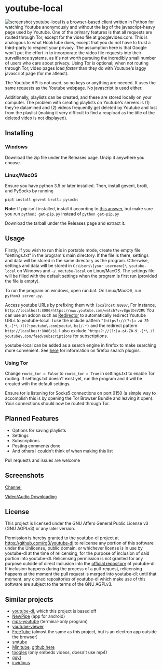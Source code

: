 # youtube-local

![screenshot](https://user-images.githubusercontent.com/28744867/42791028-dabb709a-8922-11e8-935b-6680541e08e4.png)
youtube-local is a browser-based client written in Python for watching Youtube anonymously and without the lag of the javascript-heavy page used by Youtube. One of the primary features is that all requests are routed through Tor, except for the video file at googlevideo.com. This is analogous to what HookTube does, except that you do not have to trust a third-party to respect your privacy. The assumption here is that Google won't put the effort in to incorporate the video file requests into their survelliance systems, as it's not worth pursuing the incredibly small number of users who care about privacy. Using Tor is optional; when not routing through Tor, video pages load *faster* than they do with Youtube's laggy javascript page (for me atleast).

The Youtube API is not used, so no keys or anything are needed. It uses the same requests as the Youtube webpage. No javascript is used either.

Additionally, playlists can be created, and these are stored locally on your computer. The problem with creating playlists on Youtube's servers is (1) they're datamined and (2) videos frequently get deleted by Youtube and lost from the playlist (making it very difficult to find a reupload as the title of the deleted video is not displayed).

## Installing

### Windows

Download the zip file under the Releases page. Unzip it anywhere you choose.

### Linux/MacOS

Ensure you have python 3.5 or later installed. Then, install gevent, brotli, and PySocks by running
```
pip3 install gevent brotli pysocks
```
**Note**: If pip isn't installed, install it according to [this answer](https://unix.stackexchange.com/a/182467), but make sure you run `python3 get-pip.py` instead of `python get-pip.py`

Download the tarball under the Releases page and extract it.

## Usage

Firstly, if you wish to run this in portable mode, create the empty file "settings.txt" in the program's main directory. If the file is there, settings and data will be stored in the same directory as the program. Otherwise, settings and data will be stored in `C:\Users\[your username]\.youtube-local` on Windows and `~/.youtube-local` on Linux/MacOS. The settings file will be filled with the default settings when the program is first run (provided the file is empty).

To run the program on windows, open run.bat. On Linux/MacOS, run `python3 server.py`.


Access youtube URLs by prefixing them with `localhost:8080/`, For instance, `http://localhost:8080/https://www.youtube.com/watch?v=vBgulDeV2RU`
You can use an addon such as [Redirector](https://addons.mozilla.org/en-US/firefox/addon/redirector/) to automatically redirect Youtube URLs to youtube-local. I use the include pattern `^(https?://(?:[a-zA-Z0-9_-]*\.)?(?:youtube\.com|youtu\.be)/.*)` and the redirect pattern `http://localhost:8080/$1`. I also exclude `^https?://(?:[a-zA-Z0-9_-]*\.)?youtube\.com/feed/subscriptions` for subscriptions.

youtube-local can be added as a search engine in firefox to make searching more convenient. See [here](https://support.mozilla.org/en-US/kb/add-or-remove-search-engine-firefox) for information on firefox search plugins.

### Using Tor

Change `route_tor = False` to `route_tor = True` in settings.txt to enable Tor routing.
If settings.txt doesn't exist yet, run the program and it will be created with the default settings.

Ensure tor is listening for Socks5 connections on port 9150 (a simple way to accomplish this is by opening the Tor Browser Bundle and leaving it open). Your connections should now be routed through Tor.

## Planned Features

- Options for saving playlists
- Settings
- Subscriptions
- ~~Posting comments~~    done
- And others I couldn't think of when making this list

Pull requests and issues are welcome

## Screenshots
[Channel](https://user-images.githubusercontent.com/28744867/42792117-bb8d7e9c-8928-11e8-8776-60076a7ad3de.png)

[Video/Audio Downloading](https://user-images.githubusercontent.com/28744867/42792131-c5a4999c-8928-11e8-8f50-0161ea15067c.png)
## License

This project is licensed under the GNU Affero General Public License v3 (GNU AGPLv3) or any later version.

Permission is hereby granted to the youtube-dl project at https://github.com/rg3/youtube-dl to relicense any portion of this software under the Unlicense, public domain, or whichever license is in use by youtube-dl at the time of relicensing, for the purpose of inclusion of said portion into youtube-dl. Relicensing permission is not granted for any purpose outside of direct inclusion into the [official repository](https://github.com/rg3/youtube-dl) of youtube-dl. If inclusion happens during the process of a pull-request, relicensing happens at the moment the pull request is merged into youtube-dl; until that moment, any cloned repositories of youtube-dl which make use of this software are subject to the terms of the GNU AGPLv3.

## Similar projects
- [youtube-dl](https://rg3.github.io/youtube-dl/), which this project is based off
- [NewPipe](https://newpipe.schabi.org/) (app for android)
- [mps-youtube](https://github.com/mps-youtube/mps-youtube) (terminal-only program)
- [youtube-viewer](https://github.com/trizen/youtube-viewer)
- [FreeTube](https://github.com/FreeTubeApp/FreeTube) (almost the same as this project, but is an electron app outside the browser)
- [smtube](https://www.smtube.org/)
- [Minitube](https://flavio.tordini.org/minitube), [github here](https://github.com/flaviotordini/minitube)
- [toogles](https://github.com/mikecrittenden/toogles) (only embeds videos, doesn't use mp4)
- [goyt](https://gitgud.io/m712/goyt/)
- [invidious](https://github.com/omarroth/invidious)

